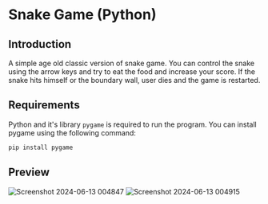# Snake Game (Python)

## Introduction

A simple age old classic version of snake game. You can control the snake using the arrow keys and try to eat the food and increase your score. If the snake hits himself or the boundary wall, user dies and the game is restarted.

## Requirements
Python and it's library `pygame` is required to run the program. You can install pygame using the following command:

```cmd
pip install pygame
```

## Preview
![Screenshot 2024-06-13 004847](https://github.com/HasanYahya101/Snake-Pygame/assets/118683092/61d5b10d-a330-4c3e-b89f-0931bc4e1e41)
![Screenshot 2024-06-13 004915](https://github.com/HasanYahya101/Snake-Pygame/assets/118683092/73ec43f0-b064-49f4-b311-9f1f11690a74)
